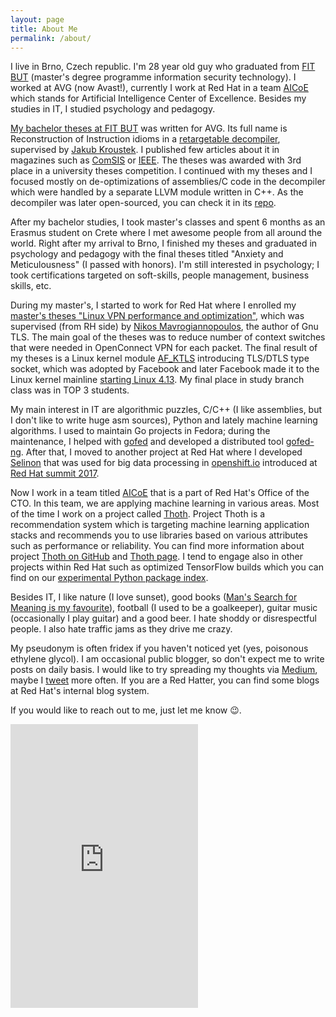 ```yaml
---
layout: page
title: About Me
permalink: /about/
---
```


I live in Brno, Czech republic. I'm 28 year old guy who graduated from [FIT
BUT][fit-but] (master's degree programme information security technology).  I
worked at AVG (now Avast!), currently I work at Red Hat in a team
[AICoE][aicoe] which stands for Artificial Intelligence Center of Excellence.
Besides my studies in IT, I studied psychology and pedagogy.

[My bachelor theses at FIT BUT](bc-theses) was written for AVG. Its full name
is Reconstruction of Instruction idioms in a [retargetable decompiler][retdec],
supervised by [Jakub Kroustek][jk-twitter]. I published few articles about it
in magazines such as [ComSIS][ComSIS] or [IEEE][IEEE].  The theses was awarded
with 3rd place in a university theses competition. I continued with my theses
and I focused mostly on de-optimizations of assemblies/C code in the decompiler
which were handled by a separate LLVM module written in C++. As the decompiler
was later open-sourced, you can check it in its [repo][retdec-src].

After my bachelor studies, I took master's classes and spent 6 months as an
Erasmus student on Crete where I met awesome people from all around the world.
Right after my arrival to Brno, I finished my theses and graduated in
psychology and pedagogy with the final theses titled "Anxiety and
Meticulousness" (I passed with honors). I'm still interested in psychology; I
took certifications targeted on soft-skills, people management, business
skills, etc.

During my master's, I started to work for Red Hat where I enrolled my [master's
theses "Linux VPN performance and optimization"](ing-theses), which was
supervised (from RH side) by [Nikos Mavrogiannopoulos][nikos], the author of
Gnu TLS.  The main goal of the theses was to reduce number of context switches
that were needed in OpenConnect VPN for each packet. The final result of my
theses is a Linux kernel module [AF_KTLS][ktls] introducing TLS/DTLS type
socket, which was adopted by Facebook and later Facebook made it to the Linux
kernel mainline [starting Linux
4.13](https://news.ycombinator.com/item?id=15164568).  My final place in study
branch class was in TOP 3 students.

My main interest in IT are algorithmic puzzles, C/C++ (I like assemblies, but I
don't like to write huge asm sources), Python and lately machine learning
algorithms. I used to maintain Go projects in Fedora; during the maintenance, I
helped with [gofed](https://github.com/gofed) and developed a distributed tool
[gofed-ng][gofed-ng]. After that, I moved to another project at Red Hat where I
developed [Selinon][selinon] that was used for big data processing in
[openshift.io](https://openshift.io) introduced at [Red Hat summit
2017](https://www.youtube.com/watch?v=PtTnnw3DakY&t=30m33s).

Now I work in a team titled [AICoE][aicoe] that is a part of Red Hat's Office
of the CTO. In this team, we are applying machine learning in various areas.
Most of the time I work on a project called [Thoth][thoth]. Project Thoth is a
recommendation system which is targeting machine learning application stacks
and recommends you to use libraries based on various attributes such as
performance or reliability. You can find more information about project [Thoth
on GitHub][thoth-station] and [Thoth page][thoth-page]. I tend to engage also
in other projects within Red Hat such as optimized TensorFlow builds which you
can find on our [experimental Python package index][index-aicoe].

Besides IT, I like nature (I love sunset), good books ([Man's Search for
Meaning is my favourite][frankl]), football (I used to be a goalkeeper), guitar
music (occasionally I play guitar) and a good beer. I hate shoddy or
disrespectful people. I also hate traffic jams as they drive me crazy.

My pseudonym is often fridex if you haven't noticed yet (yes, poisonous
ethylene glycol). I am occasional public blogger, so don't expect me to write
posts on daily basis. I would like to try spreading my thoughts via
[Medium][medium], maybe I [tweet][twitter] more often. If you are a Red Hatter,
you can find some blogs at Red Hat's internal blog system.

If you would like to reach out to me, just let me know 😉.

<iframe height='454' width='300' frameborder='0' allowtransparency='true' scrolling='no' src='https://www.strava.com/athletes/35508472/latest-rides/93c37270a68a2354b343c8b911851634709b829f'></iframe>

[aicoe]: https://github.com/aicoe
[bc-theses]: https://www.fit.vutbr.cz/study/DP/BP.php.en?id=14778&y=2012
[ComSIS]: http://elib.mi.sanu.ac.rs/pages/browse_issue.php?db=csis&rbr=32
[fit-but]: http://www.fit.vutbr.cz/
[frankl]: https://en.wikipedia.org/wiki/Man%27s_Search_for_Meaning
[gofed-ng]: https://github.com/gofed/gofed-ng
[IEEE]: http://ieeexplore.ieee.org/document/6644218/
[index-aicoe]: https://index-aicoe.a3c1.starter-us-west-1.openshiftapps.com/
[ing-theses]: https://www.fit.vutbr.cz/study/DP/DP.php.en?id=18032&y=2015
[jk-twitter]: https://twitter.com/JakubKroustek
[ktls]: https://github.com/ktls/af_ktls
[linked.in]: https://cz.linkedin.com/in/fridolín-pokorný-b382b240
[medium]: https://medium.com/@fridex
[nikos]: http://nmav.gnutls.org/
[retdec]: https://retdec.com/
[retdec-src]: https://github.com/avast-tl/retdec
[selinon]: https://github.com/selinon/
[thoth]: https://github.com/thoth-station/
[thoth-page]: https://thoth-station.ninja/
[thoth-station]: https://github.com/thoth-station
[twitter]: https://twitter.com/fridex
